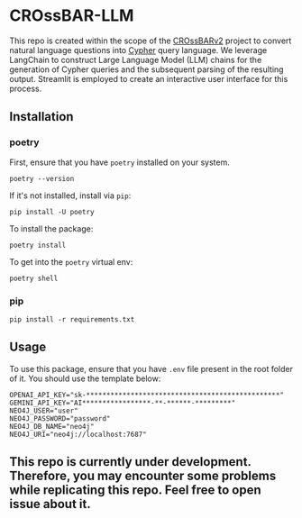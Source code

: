 # CROssBAR-LLM

This repo is created within the scope of the [CROssBARv2](https://github.com/HUBioDataLab/CROssBARv2) project to convert natural language questions into [Cypher](https://en.wikipedia.org/wiki/Cypher_(query_language)) query language. We leverage LangChain to construct Large Language Model (LLM) chains for the generation of Cypher queries and the subsequent parsing of the resulting output. Streamlit is employed to create an interactive user interface for this process.

## Installation

### poetry

First, ensure that you have `poetry` installed on your system.

```prompt
poetry --version
```

If it's not installed, install via `pip`:

```prompt
pip install -U poetry
```

To install the package:

```prompt
poetry install
```

To get into the `poetry` virtual env:

```prompt
poetry shell
```

### pip

```prompt
pip install -r requirements.txt
```

## Usage

To use this package, ensure that you have `.env` file present in the root folder of it. You should use the template below:

```env
OPENAI_API_KEY="sk-************************************************"
GEMINI_API_KEY="AI*****************-**-******-*********"
NEO4J_USER="user"
NEO4J_PASSWORD="password"
NEO4J_DB_NAME="neo4j"
NEO4J_URI="neo4j://localhost:7687"
```

## This repo is currently under development. Therefore, you may encounter some problems while replicating this repo. Feel free to open issue about it.
